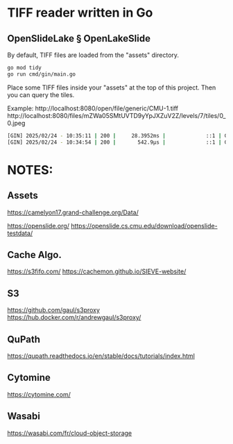 # TIFF reader written in Go

## OpenSlideLake § OpenLakeSlide

By default, TIFF files are loaded from the "assets" directory.

```bash
go mod tidy
go run cmd/gin/main.go
```

Place some TIFF files inside your "assets" at the top of this project.
Then you can query the tiles.

Example:
http://localhost:8080/open/file/generic/CMU-1.tiff
http://localhost:8080/files/mZWa05SMtUVTD9yYpJXZuV2Z/levels/7/tiles/0_0.jpeg

```bash
[GIN] 2025/02/24 - 10:35:11 | 200 |     28.3952ms |             ::1 | GET      "/open/file/generic/CMU-1.tiff"
[GIN] 2025/02/24 - 10:34:54 | 200 |       542.9µs |             ::1 | GET      "/files/mZWa05SMtUVTD9yYpJXZuV2Z/levels/7/tiles/0_0.jpeg"
```

# NOTES:

## Assets
https://camelyon17.grand-challenge.org/Data/

https://openslide.org/
https://openslide.cs.cmu.edu/download/openslide-testdata/

## Cache Algo.
https://s3fifo.com/
https://cachemon.github.io/SIEVE-website/

## S3
https://github.com/gaul/s3proxy
https://hub.docker.com/r/andrewgaul/s3proxy/

## QuPath
https://qupath.readthedocs.io/en/stable/docs/tutorials/index.html

## Cytomine
https://cytomine.com/

## Wasabi
https://wasabi.com/fr/cloud-object-storage